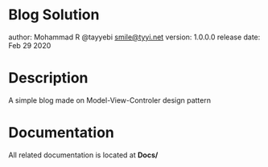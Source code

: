 Blog Solution
===

author: Mohammad R @tayyebi <smile@tyyi.net>
version: 1.0.0.0
release date: Feb 29 2020


# Description
A simple blog made on Model-View-Controler design pattern

# Documentation
All related documentation is located at **Docs/**